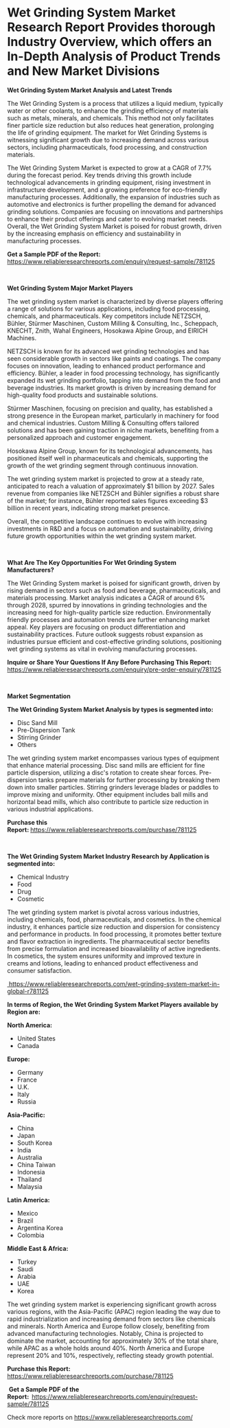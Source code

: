 <p><h1>Wet Grinding System Market Research Report Provides thorough Industry Overview, which offers an In-Depth Analysis of Product Trends and New Market Divisions</h1></p><p><strong>Wet Grinding System Market Analysis and Latest Trends</strong></p>
<p><p>The Wet Grinding System is a process that utilizes a liquid medium, typically water or other coolants, to enhance the grinding efficiency of materials such as metals, minerals, and chemicals. This method not only facilitates finer particle size reduction but also reduces heat generation, prolonging the life of grinding equipment. The market for Wet Grinding Systems is witnessing significant growth due to increasing demand across various sectors, including pharmaceuticals, food processing, and construction materials.</p><p>The Wet Grinding System Market is expected to grow at a CAGR of 7.7% during the forecast period. Key trends driving this growth include technological advancements in grinding equipment, rising investment in infrastructure development, and a growing preference for eco-friendly manufacturing processes. Additionally, the expansion of industries such as automotive and electronics is further propelling the demand for advanced grinding solutions. Companies are focusing on innovations and partnerships to enhance their product offerings and cater to evolving market needs. Overall, the Wet Grinding System Market is poised for robust growth, driven by the increasing emphasis on efficiency and sustainability in manufacturing processes.</p></p>
<p><strong>Get a Sample PDF of the Report:&nbsp;</strong> <a href="https://www.reliableresearchreports.com/enquiry/request-sample/781125?utm_campaign=2030&utm_medium=2&utm_source=Github&utm_content=ia&utm_term=26032025&utm_id=wet-grinding-system">https://www.reliableresearchreports.com/enquiry/request-sample/781125</a></p>
<p>&nbsp;</p>
<p><strong>Wet Grinding System Major Market Players</strong></p>
<p><p>The wet grinding system market is characterized by diverse players offering a range of solutions for various applications, including food processing, chemicals, and pharmaceuticals. Key competitors include NETZSCH, Bühler, Stürmer Maschinen, Custom Milling & Consulting, Inc., Scheppach, KNECHT, Znith, Wahal Engineers, Hosokawa Alpine Group, and EIRICH Machines.</p><p>NETZSCH is known for its advanced wet grinding technologies and has seen considerable growth in sectors like paints and coatings. The company focuses on innovation, leading to enhanced product performance and efficiency. Bühler, a leader in food processing technology, has significantly expanded its wet grinding portfolio, tapping into demand from the food and beverage industries. Its market growth is driven by increasing demand for high-quality food products and sustainable solutions.</p><p>Stürmer Maschinen, focusing on precision and quality, has established a strong presence in the European market, particularly in machinery for food and chemical industries. Custom Milling & Consulting offers tailored solutions and has been gaining traction in niche markets, benefiting from a personalized approach and customer engagement.</p><p>Hosokawa Alpine Group, known for its technological advancements, has positioned itself well in pharmaceuticals and chemicals, supporting the growth of the wet grinding segment through continuous innovation.</p><p>The wet grinding system market is projected to grow at a steady rate, anticipated to reach a valuation of approximately $1 billion by 2027. Sales revenue from companies like NETZSCH and Bühler signifies a robust share of the market; for instance, Bühler reported sales figures exceeding $3 billion in recent years, indicating strong market presence.</p><p>Overall, the competitive landscape continues to evolve with increasing investments in R&D and a focus on automation and sustainability, driving future growth opportunities within the wet grinding system market.</p></p>
<p>&nbsp;</p>
<p><strong>What Are The Key Opportunities For Wet Grinding System Manufacturers?</strong></p>
<p><p>The Wet Grinding System market is poised for significant growth, driven by rising demand in sectors such as food and beverage, pharmaceuticals, and materials processing. Market analysis indicates a CAGR of around 6% through 2028, spurred by innovations in grinding technologies and the increasing need for high-quality particle size reduction. Environmentally friendly processes and automation trends are further enhancing market appeal. Key players are focusing on product differentiation and sustainability practices. Future outlook suggests robust expansion as industries pursue efficient and cost-effective grinding solutions, positioning wet grinding systems as vital in evolving manufacturing processes.</p></p>
<p><strong>Inquire or Share Your Questions If Any Before Purchasing This Report:</strong> <a href="https://www.reliableresearchreports.com/enquiry/pre-order-enquiry/781125?utm_campaign=2030&utm_medium=2&utm_source=Github&utm_content=ia&utm_term=26032025&utm_id=wet-grinding-system">https://www.reliableresearchreports.com/enquiry/pre-order-enquiry/781125</a></p>
<p>&nbsp;</p>
<p><strong>Market Segmentation</strong></p>
<p><strong>The Wet Grinding System Market Analysis by types is segmented into:</strong></p>
<p><ul><li>Disc Sand Mill</li><li>Pre-Dispersion Tank</li><li>Stirring Grinder</li><li>Others</li></ul></p>
<p><p>The wet grinding system market encompasses various types of equipment that enhance material processing. Disc sand mills are efficient for fine particle dispersion, utilizing a disc's rotation to create shear forces. Pre-dispersion tanks prepare materials for further processing by breaking them down into smaller particles. Stirring grinders leverage blades or paddles to improve mixing and uniformity. Other equipment includes ball mills and horizontal bead mills, which also contribute to particle size reduction in various industrial applications.</p></p>
<p><strong>Purchase this Report:&nbsp;</strong><a href="https://www.reliableresearchreports.com/purchase/781125?utm_campaign=2030&utm_medium=2&utm_source=Github&utm_content=ia&utm_term=26032025&utm_id=wet-grinding-system">https://www.reliableresearchreports.com/purchase/781125</a></p>
<p>&nbsp;</p>
<p><strong>The Wet Grinding System Market Industry Research by Application is segmented into:</strong></p>
<p><ul><li>Chemical Industry</li><li>Food</li><li>Drug</li><li>Cosmetic</li></ul></p>
<p><p>The wet grinding system market is pivotal across various industries, including chemicals, food, pharmaceuticals, and cosmetics. In the chemical industry, it enhances particle size reduction and dispersion for consistency and performance in products. In food processing, it promotes better texture and flavor extraction in ingredients. The pharmaceutical sector benefits from precise formulation and increased bioavailability of active ingredients. In cosmetics, the system ensures uniformity and improved texture in creams and lotions, leading to enhanced product effectiveness and consumer satisfaction.</p></p>
<p><a href="https://www.reliableresearchreports.com/wet-grinding-system-market-in-global-r781125?utm_campaign=2030&utm_medium=2&utm_source=Github&utm_content=ia&utm_term=26032025&utm_id=wet-grinding-system">&nbsp;https://www.reliableresearchreports.com/wet-grinding-system-market-in-global-r781125</a></p>
<p><strong>In terms of Region, the Wet Grinding System Market Players available by Region are:</strong></p>
<p>
    <p> <strong> North America: </strong>
        <ul>
            <li>United States</li>
            <li>Canada</li>
        </ul>
        </p> 
    <p> <strong> Europe: </strong>
        <ul>
            <li>Germany</li>
            <li>France</li>
            <li>U.K.</li>
            <li>Italy</li>
            <li>Russia</li>
        </ul>
        </p> 
    <p> <strong> Asia-Pacific: </strong>
        <ul>
            <li>China</li>
            <li>Japan</li>
            <li>South Korea</li>
            <li>India</li>
            <li>Australia</li>
            <li>China Taiwan</li>
            <li>Indonesia</li>
            <li>Thailand</li>
            <li>Malaysia</li>
        </ul>
        </p> 
    <p> <strong> Latin America: </strong>
        <ul>
            <li>Mexico</li>
            <li>Brazil</li>
            <li>Argentina Korea</li>
            <li>Colombia</li>
        </ul>
        </p> 
    <p> <strong> Middle East & Africa: </strong>
        <ul>
            <li>Turkey</li>
            <li>Saudi</li>
            <li>Arabia</li>
            <li>UAE</li>
            <li>Korea</li>
        </ul>
    </p>
    </p>
<p><p>The wet grinding system market is experiencing significant growth across various regions, with the Asia-Pacific (APAC) region leading the way due to rapid industrialization and increasing demand from sectors like chemicals and minerals. North America and Europe follow closely, benefiting from advanced manufacturing technologies. Notably, China is projected to dominate the market, accounting for approximately 30% of the total share, while APAC as a whole holds around 40%. North America and Europe represent 20% and 10%, respectively, reflecting steady growth potential.</p></p>
<p><strong>Purchase this Report: </strong><a href="https://www.reliableresearchreports.com/purchase/781125?utm_campaign=2030&utm_medium=2&utm_source=Github&utm_content=ia&utm_term=26032025&utm_id=wet-grinding-system">https://www.reliableresearchreports.com/purchase/781125</a></p>
<p>&nbsp;<strong>Get a Sample PDF of the Report:&nbsp;&nbsp;</strong><a href="https://www.reliableresearchreports.com/enquiry/request-sample/781125?utm_campaign=2030&utm_medium=2&utm_source=Github&utm_content=ia&utm_term=26032025&utm_id=wet-grinding-system">https://www.reliableresearchreports.com/enquiry/request-sample/781125</a></p>
<p><strong></strong></p>
<p>Check more reports on <a href="https://www.reliableresearchreports.com/?utm_campaign=2030&utm_medium=2&utm_source=Github&utm_content=ia&utm_term=26032025&utm_id=wet-grinding-system">https://www.reliableresearchreports.com/</a></p>